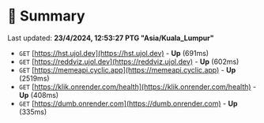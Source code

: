 # 📖 Summary
Last updated: **23/4/2024, 12:53:27 PTG "Asia/Kuala_Lumpur"**

- `GET` [https://hst.ujol.dev](https://hst.ujol.dev) - **Up** (691ms)
- `GET` [https://reddviz.ujol.dev](https://reddviz.ujol.dev) - **Up** (602ms)
- `GET` [https://memeapi.cyclic.app](https://memeapi.cyclic.app) - **Up** (2519ms)
- `GET` [https://klik.onrender.com/health](https://klik.onrender.com/health) - **Up** (408ms)
- `GET` [https://dumb.onrender.com](https://dumb.onrender.com) - **Up** (335ms)
